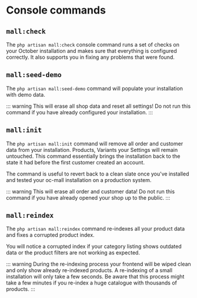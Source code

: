 # Console commands

## `mall:check`

The `php artisan mall:check` console command runs a set of checks on your October installation and makes sure that 
everything is configured correctly. It also supports you in fixing any problems that were found.

## `mall:seed-demo`

The `php artisan mall:seed-demo` command will populate your installation with demo data.


::: warning
This will erase all shop data and reset all settings! Do not run this command if you have already configured your 
installation. 
:::

## `mall:init`

The `php artisan mall:init` command will remove all order and customer data from 
your installation. Products, Variants your Settings will remain untouched.
This command essentially brings the installation back to the 
state it had before the first customer created an account.

The command is useful to revert back to a clean slate once you've installed
and tested your oc-mall installation on a production system. 


::: warning
This will erase all order and customer data! Do not run this command if you have already 
opened your shop up to the public. 
:::

## `mall:reindex`

The `php artisan mall:reindex` command re-indexes all your product data and fixes a corrupted product index.

You will notice a corrupted index if your category listing shows
outdated data or the product filters are 
not working as expected. 

::: warning
During the re-indexing process your frontend will be wiped clean and 
only show already re-indexed products. A re-indexing of a small 
installation will only take a few seconds. Be aware that this process 
might take a few minutes if you re-index a huge catalogue with thousands 
of products.
:::
